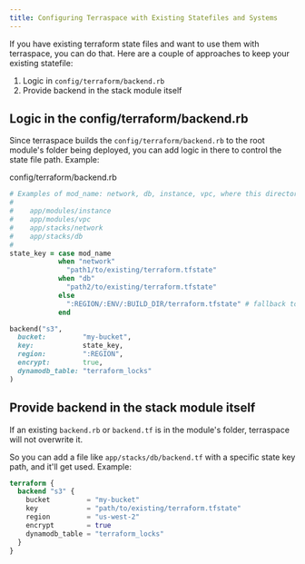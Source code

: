 ```yaml
---
title: Configuring Terraspace with Existing Statefiles and Systems
---
```


If you have existing terraform state files and want to use them with terraspace, you can do that. Here are a couple of approaches to keep your existing statefile:

1. Logic in `config/terraform/backend.rb`
2. Provide backend in the stack module itself

## Logic in the config/terraform/backend.rb

Since terraspace builds the `config/terraform/backend.rb` to the root module's folder being deployed, you can add logic in there to control the state file path. Example:

config/terraform/backend.rb

```ruby
# Examples of mod_name: network, db, instance, vpc, where this directory structure exists
#
#    app/modules/instance
#    app/modules/vpc
#    app/stacks/network
#    app/stacks/db
#
state_key = case mod_name
            when "network"
              "path1/to/existing/terraform.tfstate"
            when "db"
              "path2/to/existing/terraform.tfstate"
            else
              ":REGION/:ENV/:BUILD_DIR/terraform.tfstate" # fallback to default terraspace variable notation
            end

backend("s3",
  bucket:         "my-bucket",
  key:            state_key,
  region:         ":REGION",
  encrypt:        true,
  dynamodb_table: "terraform_locks"
)
```


## Provide backend in the stack module itself

If an existing `backend.rb` or `backend.tf` is in the module's folder, terraspace will not overwrite it.

So you can add a file like `app/stacks/db/backend.tf` with a specific state key path, and it'll get used. Example:

```terraform
terraform {
  backend "s3" {
    bucket         = "my-bucket"
    key            = "path/to/existing/terraform.tfstate"
    region         = "us-west-2"
    encrypt        = true
    dynamodb_table = "terraform_locks"
  }
}
```

